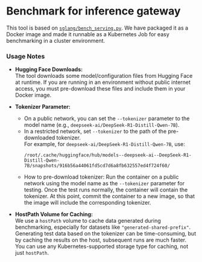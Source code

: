 # Benchmark for inference gateway


This tool is based on [`sglang/bench_serving.py`](https://github.com/sgl-project/sglang/blob/main/python/sglang/bench_serving.py). We have packaged it as a Docker image and made it runnable as a Kubernetes Job for easy benchmarking in a cluster environment.

### Usage Notes

- **Hugging Face Downloads:**  
  The tool downloads some model/configuration files from Hugging Face at runtime. If you are running in an environment without public internet access, you must pre-download these files and include them in your Docker image.

- **Tokenizer Parameter:**  
  - On a public network, you can set the `--tokenizer` parameter to the model name (e.g., `deepseek-ai/DeepSeek-R1-Distill-Qwen-7B`).
  - In a restricted network, set `--tokenizer` to the path of the pre-downloaded tokenizer.  
    For example, for `deepseek-ai/DeepSeek-R1-Distill-Qwen-7B`, use:  
    ```
    /root/.cache/huggingface/hub/models--deepseek-ai--DeepSeek-R1-Distill-Qwen-7B/snapshots/916b56a44061fd5cd7d6a8fb632557ed4f724f60/
    ```
  - How to pre-download tokenizer: Run the container on a public network using the model name as the `--tokenizer` parameter for testing. Once the test runs normally, the container will contain the tokenizer. At this point, commit the container to a new image, so that the image will include the corresponding tokenizer. 

- **HostPath Volume for Caching:**  
  We use a `hostPath` volume to cache data generated during benchmarking, especially for datasets like `"generated-shared-prefix"`. Generating test data based on the tokenizer can be time-consuming, but by caching the results on the host, subsequent runs are much faster. You can use any Kubernetes-supported storage type for caching, not just `hostPath`.
